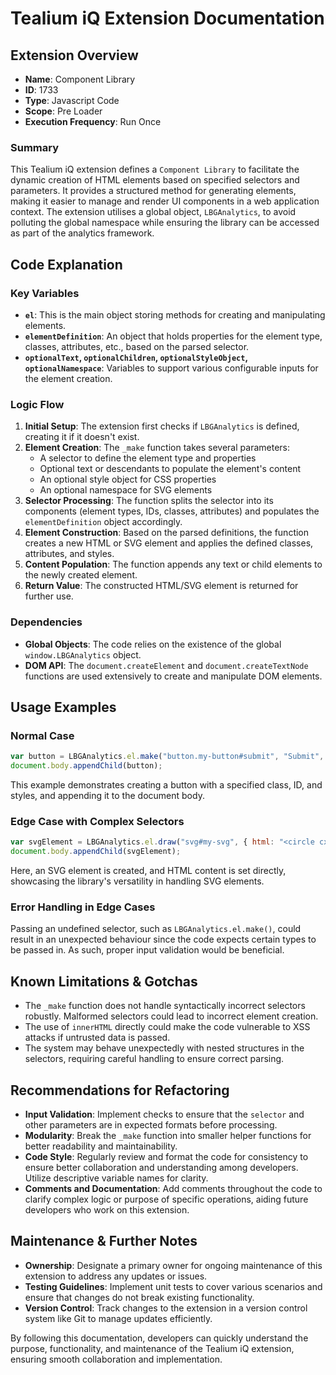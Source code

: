 # Tealium iQ Extension Documentation

## Extension Overview

- **Name**: Component Library
- **ID**: 1733
- **Type**: Javascript Code
- **Scope**: Pre Loader
- **Execution Frequency**: Run Once

### Summary
This Tealium iQ extension defines a `Component Library` to facilitate the dynamic creation of HTML elements based on specified selectors and parameters. It provides a structured method for generating elements, making it easier to manage and render UI components in a web application context. The extension utilises a global object, `LBGAnalytics`, to avoid polluting the global namespace while ensuring the library can be accessed as part of the analytics framework.

## Code Explanation

### Key Variables
- **`el`**: This is the main object storing methods for creating and manipulating elements.
- **`elementDefinition`**: An object that holds properties for the element type, classes, attributes, etc., based on the parsed selector.
- **`optionalText`, `optionalChildren`, `optionalStyleObject`, `optionalNamespace`**: Variables to support various configurable inputs for the element creation.

### Logic Flow
1. **Initial Setup**: The extension first checks if `LBGAnalytics` is defined, creating it if it doesn't exist.
2. **Element Creation**: The `_make` function takes several parameters:
    - A selector to define the element type and properties
    - Optional text or descendants to populate the element's content
    - An optional style object for CSS properties
    - An optional namespace for SVG elements
3. **Selector Processing**: The function splits the selector into its components (element types, IDs, classes, attributes) and populates the `elementDefinition` object accordingly.
4. **Element Construction**: Based on the parsed definitions, the function creates a new HTML or SVG element and applies the defined classes, attributes, and styles.
5. **Content Population**: The function appends any text or child elements to the newly created element.
6. **Return Value**: The constructed HTML/SVG element is returned for further use.

### Dependencies
- **Global Objects**: The code relies on the existence of the global `window.LBGAnalytics` object.
- **DOM API**: The `document.createElement` and `document.createTextNode` functions are used extensively to create and manipulate DOM elements.

## Usage Examples

### Normal Case
```javascript
var button = LBGAnalytics.el.make("button.my-button#submit", "Submit", { backgroundColor: "blue", color: "white" });
document.body.appendChild(button);
```
This example demonstrates creating a button with a specified class, ID, and styles, and appending it to the document body.

### Edge Case with Complex Selectors
```javascript
var svgElement = LBGAnalytics.el.draw("svg#my-svg", { html: "<circle cx='50' cy='50' r='40' />" }, null);
document.body.appendChild(svgElement);
```
Here, an SVG element is created, and HTML content is set directly, showcasing the library's versatility in handling SVG elements.

### Error Handling in Edge Cases
Passing an undefined selector, such as `LBGAnalytics.el.make()`, could result in an unexpected behaviour since the code expects certain types to be passed in. As such, proper input validation would be beneficial.

## Known Limitations & Gotchas

- The `_make` function does not handle syntactically incorrect selectors robustly. Malformed selectors could lead to incorrect element creation.
- The use of `innerHTML` directly could make the code vulnerable to XSS attacks if untrusted data is passed.
- The system may behave unexpectedly with nested structures in the selectors, requiring careful handling to ensure correct parsing.

## Recommendations for Refactoring

- **Input Validation**: Implement checks to ensure that the `selector` and other parameters are in expected formats before processing.
- **Modularity**: Break the `_make` function into smaller helper functions for better readability and maintainability.
- **Code Style**: Regularly review and format the code for consistency to ensure better collaboration and understanding among developers. Utilize descriptive variable names for clarity.
- **Comments and Documentation**: Add comments throughout the code to clarify complex logic or purpose of specific operations, aiding future developers who work on this extension.

## Maintenance & Further Notes

- **Ownership**: Designate a primary owner for ongoing maintenance of this extension to address any updates or issues.
- **Testing Guidelines**: Implement unit tests to cover various scenarios and ensure that changes do not break existing functionality.
- **Version Control**: Track changes to the extension in a version control system like Git to manage updates efficiently.

By following this documentation, developers can quickly understand the purpose, functionality, and maintenance of the Tealium iQ extension, ensuring smooth collaboration and implementation.